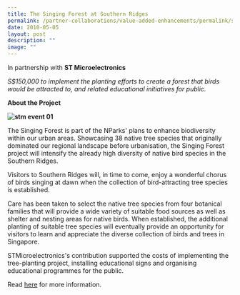 ```yaml
---
title: The Singing Forest at Southern Ridges
permalink: /partner-collaborations/value-added-enhancements/permalink/singingforest/
date: 2010-05-05
layout: post
description: ""
image: ""
---
```



In partnership with **ST Microelectronics**

*S$150,000 to implement the planting efforts to create a forest that birds would be attracted to, and related educational initiatives for public.*

**About the Project**

**![stm event 01](https://www.gardencityfund.gov.sg/-/media/gcf/projects/value-added-enhancements/stm_event_01.ashx)**

The Singing Forest is part of the NParks' plans to enhance biodiversity within our urban areas. Showcasing 38 native tree species that originally dominated our regional landscape before urbanisation, the Singing Forest project will intensify the already high diversity of native bird species in the Southern Ridges.

Visitors to Southern Ridges will, in time to come, enjoy a wonderful chorus of birds singing at dawn when the collection of bird-attracting tree species is established.

Care has been taken to select the native tree species from four botanical families that will provide a wide variety of suitable food sources as well as shelter and nesting areas for native birds. When established, the additional planting of suitable tree species will eventually provide an opportunity for visitors to learn and appreciate the diverse collection of birds and trees in Singapore.

STMicroelectronics's contribution supported the costs of implementing the tree-planting project, installing educational signs and organising educational programmes for the public.

Read [here](https://www.nparks.gov.sg/news/2010/5/singing-forest-launched-to-boost-biodiversity-in-urban-areas) for more information.